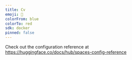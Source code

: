 ```yaml
---
title: Cv
emoji: 🚀
colorFrom: blue
colorTo: red
sdk: docker
pinned: false
---
```


Check out the configuration reference at https://huggingface.co/docs/hub/spaces-config-reference
